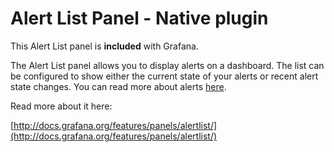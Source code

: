 # Alert List Panel - Native plugin

This Alert List panel is **included** with Grafana.

The Alert List panel allows you to display alerts on a dashboard. The list can be configured to show either the current state of your alerts or recent alert state changes. You can read more about alerts [here](http://docs.grafana.org/alerting/rules).

Read more about it here:

[http://docs.grafana.org/features/panels/alertlist/](http://docs.grafana.org/features/panels/alertlist/)
